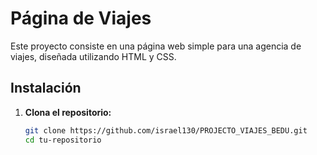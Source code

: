 # Página de Viajes

Este proyecto consiste en una página web simple para una agencia de viajes, diseñada utilizando HTML y CSS.

## Instalación

1. **Clona el repositorio:**

   ```bash
   git clone https://github.com/israel130/PROJECTO_VIAJES_BEDU.git
   cd tu-repositorio
